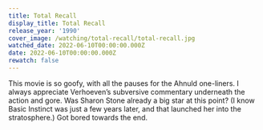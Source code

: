 ```yaml
---
title: Total Recall
display_title: Total Recall
release_year: '1990'
cover_image: /watching/total-recall/total-recall.jpg
watched_date: 2022-06-10T00:00:00.000Z
date: 2022-06-10T00:00:00.000Z
rewatch: false
---
```

This movie is so goofy, with all the pauses for the Ahnuld one-liners. I always appreciate Verhoeven’s subversive commentary underneath the action and gore. Was Sharon Stone already a big star at this point? (I know Basic Instinct was just a few years later, and that launched her into the stratosphere.) Got bored towards the end.
